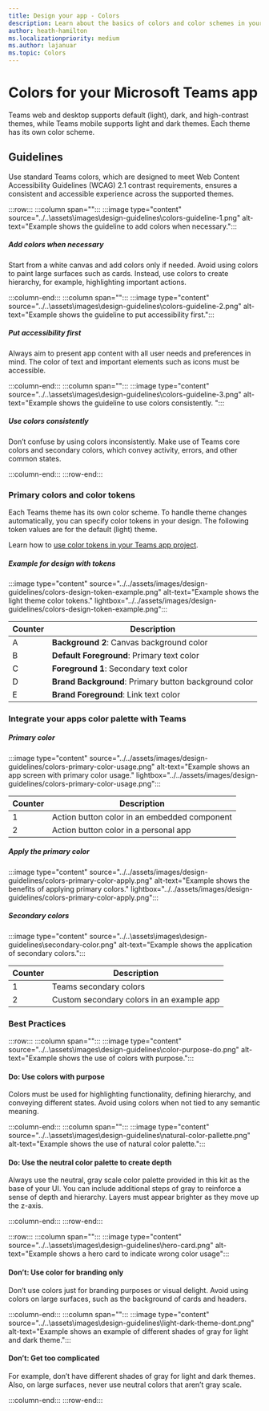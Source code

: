 ```yaml
---
title: Design your app - Colors
description: Learn about the basics of colors and color schemes in your Microsoft Teams app, including avatars, layout, icons, color scheme, and more.
author: heath-hamilton
ms.localizationpriority: medium
ms.author: lajanuar
ms.topic: Colors
---
```

# Colors for your Microsoft Teams app

Teams web and desktop supports default (light), dark, and high-contrast themes, while Teams mobile supports light and dark themes. Each theme has its own color scheme.

## Guidelines

Use standard Teams colors, which are designed to meet Web Content Accessibility Guidelines (WCAG) 2.1 contrast requirements, ensures a consistent and accessible experience across the supported themes.

:::row:::
   :::column span="":::
:::image type="content" source="../..\assets\images\design-guidelines\colors-guideline-1.png" alt-text="Example shows the guideline to add colors when necessary.":::

##### Add colors when necessary

Start from a white canvas and add colors only if needed. Avoid using colors to paint large surfaces such as cards. Instead, use colors to create hierarchy, for example, highlighting important actions.

   :::column-end:::
   :::column span="":::
:::image type="content" source="../..\assets\images\design-guidelines\colors-guideline-2.png" alt-text="Example shows the guideline to put accessibility first.":::

##### Put accessibility first

Always aim to present app content with all user needs and preferences in mind. The color of text and important elements such as icons must be accessible.

   :::column-end:::
   :::column span="":::
:::image type="content" source="../..\assets\images\design-guidelines\colors-guideline-3.png" alt-text="Example shows the guideline to use colors consistently. ":::

##### Use colors consistently

Don’t confuse by using colors inconsistently. Make use of Teams core colors and secondary colors, which convey activity, errors, and other common states.

   :::column-end:::
:::row-end:::

### Primary colors and color tokens

Each Teams theme has its own color scheme. To handle theme changes automatically, you can specify color tokens in your design. The following token values are for the default (light) theme.

Learn how to [use color tokens in your Teams app project](https://react.fluentui.dev/?path=/docs/theme-colors--page).

##### Example for design with tokens

:::image type="content" source="../../assets/images/design-guidelines/colors-design-token-example.png" alt-text="Example shows the light theme color tokens." lightbox="../../assets/images/design-guidelines/colors-design-token-example.png":::

|Counter|Description|
|----------|-----------|
|A|**Background 2**: Canvas background color|
|B|**Default Foreground**: Primary text color|
|C|**Foreground 1**: Secondary text color|
|D|**Brand Background**: Primary button background color|
|E|**Brand Foreground**: Link text color|

### Integrate your apps color palette with Teams

##### Primary color

:::image type="content" source="../../assets/images/design-guidelines/colors-primary-color-usage.png" alt-text="Example shows an app screen with primary color usage." lightbox="../../assets/images/design-guidelines/colors-primary-color-usage.png":::

|Counter|Description|
|----------|-----------|
|1|Action button color in an embedded component|
|2|Action button color in a personal app|

##### Apply the primary color

:::image type="content" source="../../assets/images/design-guidelines/colors-primary-color-apply.png" alt-text="Example shows the benefits of applying primary colors." lightbox="../../assets/images/design-guidelines/colors-primary-color-apply.png":::

##### Secondary colors

:::image type="content" source="../..\assets\images\design-guidelines\secondary-color.png" alt-text="Example shows the application of secondary colors.":::

|Counter|Description|
|----------|-----------|
|1|Teams secondary colors|
|2|Custom secondary colors in an example app|

### Best Practices

:::row:::
   :::column span="":::
:::image type="content" source="../..\assets\images\design-guidelines\color-purpose-do.png" alt-text="Example shows the use of colors with purpose.":::

#### Do: Use colors with purpose

Colors must be used for highlighting functionality, defining hierarchy, and conveying different states. Avoid using colors when not tied to any semantic meaning.

   :::column-end:::
   :::column span="":::
:::image type="content" source="../..\assets\images\design-guidelines\natural-color-pallette.png" alt-text="Example shows the use of natural color palette.":::

#### Do: Use the neutral color palette to create depth

Always use the neutral, gray scale color palette provided in this kit as the base of your UI. You can include additional steps of gray to reinforce a sense of depth and hierarchy. Layers must appear brighter as they move up the z-axis.

   :::column-end:::
:::row-end:::

:::row:::
   :::column span="":::
:::image type="content" source="../..\assets\images\design-guidelines\hero-card.png" alt-text="Example shows a hero card to indicate wrong color usage":::

#### Don’t: Use color for branding only

Don’t use colors just for branding purposes or visual delight. Avoid using colors on large surfaces, such as the background of cards and headers.

   :::column-end:::
   :::column span="":::
:::image type="content" source="../..\assets\images\design-guidelines\light-dark-theme-dont.png" alt-text="Example shows an example of different shades of gray for light and dark theme.":::

#### Don’t: Get too complicated

For example, don’t have different shades of gray for light and dark themes. Also, on large surfaces, never use neutral colors that aren’t gray scale.

   :::column-end:::
:::row-end:::
